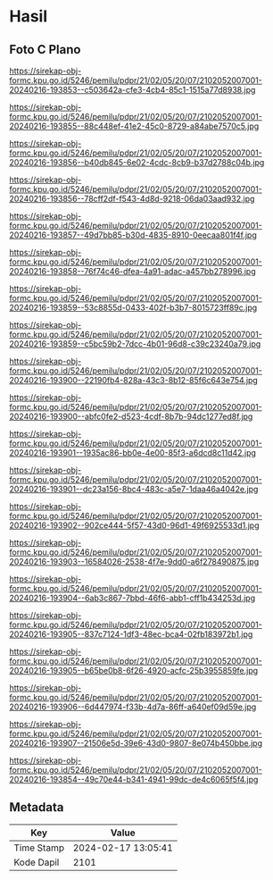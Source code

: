 # Hasil

## Foto C Plano

https://sirekap-obj-formc.kpu.go.id/5246/pemilu/pdpr/21/02/05/20/07/2102052007001-20240216-193853--c503642a-cfe3-4cb4-85c1-1515a77d8938.jpg

https://sirekap-obj-formc.kpu.go.id/5246/pemilu/pdpr/21/02/05/20/07/2102052007001-20240216-193855--88c448ef-41e2-45c0-8729-a84abe7570c5.jpg

https://sirekap-obj-formc.kpu.go.id/5246/pemilu/pdpr/21/02/05/20/07/2102052007001-20240216-193856--b40db845-6e02-4cdc-8cb9-b37d2788c04b.jpg

https://sirekap-obj-formc.kpu.go.id/5246/pemilu/pdpr/21/02/05/20/07/2102052007001-20240216-193856--78cff2df-f543-4d8d-9218-06da03aad932.jpg

https://sirekap-obj-formc.kpu.go.id/5246/pemilu/pdpr/21/02/05/20/07/2102052007001-20240216-193857--49d7bb85-b30d-4835-8910-0eecaa801f4f.jpg

https://sirekap-obj-formc.kpu.go.id/5246/pemilu/pdpr/21/02/05/20/07/2102052007001-20240216-193858--76f74c46-dfea-4a91-adac-a457bb278996.jpg

https://sirekap-obj-formc.kpu.go.id/5246/pemilu/pdpr/21/02/05/20/07/2102052007001-20240216-193859--53c8855d-0433-402f-b3b7-8015723ff89c.jpg

https://sirekap-obj-formc.kpu.go.id/5246/pemilu/pdpr/21/02/05/20/07/2102052007001-20240216-193859--c5bc59b2-7dcc-4b01-96d8-c39c23240a79.jpg

https://sirekap-obj-formc.kpu.go.id/5246/pemilu/pdpr/21/02/05/20/07/2102052007001-20240216-193900--22190fb4-828a-43c3-8b12-85f6c643e754.jpg

https://sirekap-obj-formc.kpu.go.id/5246/pemilu/pdpr/21/02/05/20/07/2102052007001-20240216-193900--abfc0fe2-d523-4cdf-8b7b-94dc1277ed8f.jpg

https://sirekap-obj-formc.kpu.go.id/5246/pemilu/pdpr/21/02/05/20/07/2102052007001-20240216-193901--1935ac86-bb0e-4e00-85f3-a6dcd8c11d42.jpg

https://sirekap-obj-formc.kpu.go.id/5246/pemilu/pdpr/21/02/05/20/07/2102052007001-20240216-193901--dc23a156-8bc4-483c-a5e7-1daa46a4042e.jpg

https://sirekap-obj-formc.kpu.go.id/5246/pemilu/pdpr/21/02/05/20/07/2102052007001-20240216-193902--902ce444-5f57-43d0-96d1-49f6925533d1.jpg

https://sirekap-obj-formc.kpu.go.id/5246/pemilu/pdpr/21/02/05/20/07/2102052007001-20240216-193903--16584026-2538-4f7e-9dd0-a6f278490875.jpg

https://sirekap-obj-formc.kpu.go.id/5246/pemilu/pdpr/21/02/05/20/07/2102052007001-20240216-193904--6ab3c867-7bbd-46f6-abb1-cff1b434253d.jpg

https://sirekap-obj-formc.kpu.go.id/5246/pemilu/pdpr/21/02/05/20/07/2102052007001-20240216-193905--837c7124-1df3-48ec-bca4-02fb183972b1.jpg

https://sirekap-obj-formc.kpu.go.id/5246/pemilu/pdpr/21/02/05/20/07/2102052007001-20240216-193905--b65be0b8-6f26-4920-acfc-25b3955859fe.jpg

https://sirekap-obj-formc.kpu.go.id/5246/pemilu/pdpr/21/02/05/20/07/2102052007001-20240216-193906--6d447974-f33b-4d7a-86ff-a640ef09d59e.jpg

https://sirekap-obj-formc.kpu.go.id/5246/pemilu/pdpr/21/02/05/20/07/2102052007001-20240216-193907--21506e5d-39e6-43d0-9807-8e074b450bbe.jpg

https://sirekap-obj-formc.kpu.go.id/5246/pemilu/pdpr/21/02/05/20/07/2102052007001-20240216-193854--49c70e44-b341-4941-99dc-de4c6065f5f4.jpg


## Metadata

| Key        | Value               |
| ---------- | ------------------- |
| Time Stamp | 2024-02-17 13:05:41 |
| Kode Dapil | 2101                |



